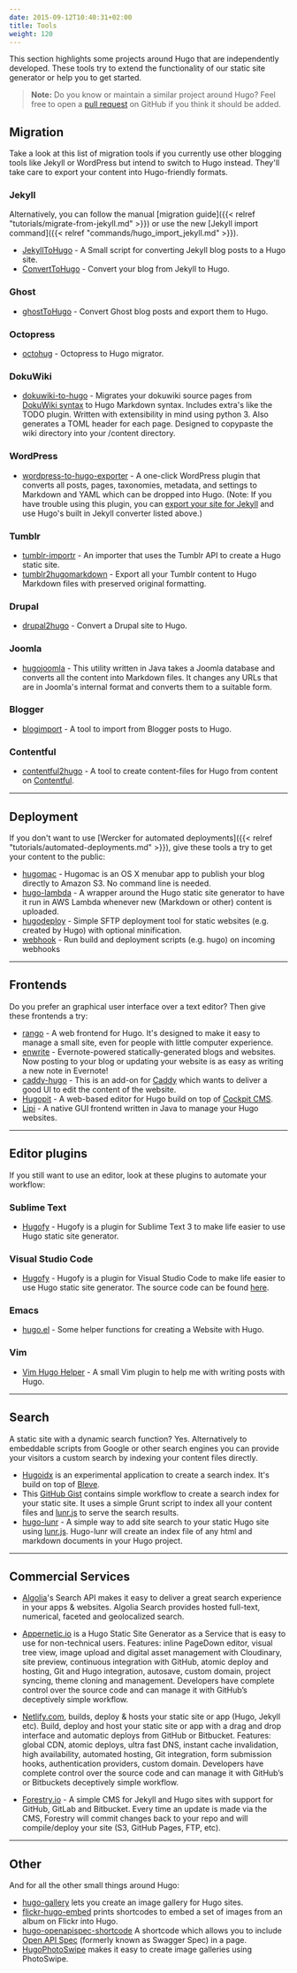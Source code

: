 ```yaml
---
date: 2015-09-12T10:40:31+02:00
title: Tools
weight: 120
---
```


This section highlights some projects around Hugo that are independently developed. These tools try to extend the functionality of our static site generator or help you to get started.

> **Note:** Do you know or maintain a similar project around Hugo? Feel free to open a [pull request](https://github.com/spf13/hugo/pulls) on GitHub if you think it should be added.


## Migration

Take a look at this list of migration tools if you currently use other blogging tools like Jekyll or WordPress but intend to switch to Hugo instead. They'll take care to export
your content into Hugo-friendly formats.

### Jekyll

Alternatively, you can follow the manual [migration guide]({{< relref "tutorials/migrate-from-jekyll.md" >}}) or use the new [Jekyll import command]({{< relref "commands/hugo_import_jekyll.md" >}}).

- [JekyllToHugo](https://github.com/SenjinDarashiva/JekyllToHugo) - A Small script for converting Jekyll blog posts to a Hugo site.
- [ConvertToHugo](https://github.com/coderzh/ConvertToHugo) - Convert your blog from Jekyll to Hugo.

### Ghost

- [ghostToHugo](https://github.com/jbarone/ghostToHugo) - Convert Ghost blog posts and export them to Hugo.

### Octopress

- [octohug](https://github.com/codebrane/octohug) - Octopress to Hugo migrator.

### DokuWiki

- [dokuwiki-to-hugo](https://github.com/wgroeneveld/dokuwiki-to-hugo) - Migrates your dokuwiki source pages from [DokuWiki syntax](https://www.dokuwiki.org/wiki:syntax) to Hugo Markdown syntax. Includes extra's like the TODO plugin. Written with extensibility in mind using python 3. Also generates a TOML header for each page. Designed to copypaste the wiki directory into your /content directory. 

### WordPress

- [wordpress-to-hugo-exporter](https://github.com/SchumacherFM/wordpress-to-hugo-exporter) - A one-click WordPress plugin that converts all posts, pages, taxonomies, metadata, and settings to Markdown and YAML which can be dropped into Hugo. (Note: If you have trouble using this plugin, you can [export your site for Jekyll](https://wordpress.org/plugins/jekyll-exporter/) and use Hugo's built in Jekyll converter listed above.)

### Tumblr

- [tumblr-importr](https://github.com/carlmjohnson/tumblr-importr) - An importer that uses the Tumblr API to create a Hugo static site.
- [tumblr2hugomarkdown](https://github.com/Wysie/tumblr2hugomarkdown) - Export all your Tumblr content to Hugo Markdown files with preserved original formatting.

### Drupal

- [drupal2hugo](https://github.com/danapsimer/drupal2hugo) - Convert a Drupal site to Hugo.

### Joomla

- [hugojoomla](https://github.com/davetcc/hugojoomla) - This utility written in Java takes a Joomla database and converts all the content into Markdown files. It changes any URLs that are in Joomla's internal format and converts them to a suitable form.

### Blogger

- [blogimport](https://github.com/natefinch/blogimport) - A tool to import from Blogger posts to Hugo.

### Contentful

- [contentful2hugo](https://github.com/ArnoNuyts/contentful2hugo) - A tool to create content-files for Hugo from content on [Contentful](https://www.contentful.com/).

----

## Deployment

If you don't want to use [Wercker for automated deployments]({{< relref "tutorials/automated-deployments.md" >}}), give these tools a try to get your content to the public:

- [hugomac](https://github.com/nickoneill/hugomac) - Hugomac is an OS&nbsp;X menubar app to publish your blog directly to Amazon S3. No command line is needed.
- [hugo-lambda](https://github.com/ryansb/hugo-lambda) - A wrapper around the Hugo static site generator to have it run in AWS Lambda whenever new (Markdown or other) content is uploaded.
- [hugodeploy](https://github.com/mindok/hugodeploy) - Simple SFTP deployment tool for static websites (e.g. created by Hugo) with optional minification.
- [webhook](https://github.com/adnanh/webhook) - Run build and deployment scripts (e.g. hugo) on incoming webhooks

----

## Frontends

Do you prefer an graphical user interface over a text editor? Then give these frontends a try:

- [rango](https://github.com/stayradiated/rango) - A web frontend for Hugo. It's designed to make it easy to manage a small site, even for people with little computer experience.
- [enwrite](https://github.com/zzamboni/enwrite) - Evernote-powered statically-generated blogs and websites. Now posting to your blog or updating your website is as easy as writing a new note in Evernote!
- [caddy-hugo](https://github.com/hacdias/caddy-hugo) - This is an add-on for [Caddy](https://caddyserver.com/) which wants to deliver a good UI to edit the content of the website.
- [Hugopit](https://github.com/sjardim/Hugopit) - A web-based editor for Hugo build on top of [Cockpit CMS](http://www.getcockpit.com/).
- [Lipi](https://github.com/SohanChy/Lipi) - A native GUI frontend written in Java to manage your Hugo websites.

----

## Editor plugins

If you still want to use an editor, look at these plugins to automate your workflow:

### Sublime Text

- [Hugofy](https://github.com/akmittal/Hugofy) - Hugofy is a plugin for Sublime Text 3 to make life easier to use Hugo static site generator.

### Visual Studio Code

- [Hugofy](https://marketplace.visualstudio.com/items?itemName=akmittal.hugofy) - Hugofy is a plugin for Visual Studio Code to make life easier to use Hugo static site generator. The source code can be found [here](https://github.com/akmittal/hugofy-vscode).

### Emacs

- [hugo.el](https://github.com/yewton/hugo.el) - Some helper functions for creating a Website with Hugo.

### Vim

- [Vim Hugo Helper](https://github.com/robertbasic/vim-hugo-helper) - A small Vim plugin to help me with writing posts with Hugo.

----

## Search

A static site with a dynamic search function? Yes. Alternatively to embeddable scripts from Google or other search engines you can provide your visitors a custom search by indexing your content files directly.

- [Hugoidx](https://github.com/blevesearch/hugoidx) is an experimental application to create a search index. It's build on top of [Bleve](http://www.blevesearch.com/).
- This [GitHub Gist](https://gist.github.com/sebz/efddfc8fdcb6b480f567) contains simple workflow to create a search index for your static site. It uses a simple Grunt script to index all your content files and [lunr.js](http://lunrjs.com/) to serve the search results.
- [hugo-lunr](https://www.npmjs.com/package/hugo-lunr) - A simple way to add site search to your static Hugo site using [lunr.js](http://lunrjs.com/). Hugo-lunr will create an index file of any html and markdown documents in your Hugo project.

----

## Commercial Services

- [Algolia](https://www.algolia.com/)'s Search API makes it easy to deliver a great search experience in your apps &amp; websites. Algolia Search provides hosted full-text, numerical, faceted and geolocalized search.

- [Appernetic.io](https://appernetic.io) is a Hugo Static Site Generator as a Service that is easy to use for non-technical users.
Features: inline PageDown editor, visual tree view, image upload and digital asset management with Cloudinary, site preview, continuous integration with GitHub, atomic deploy and hosting, Git and Hugo integration, autosave, custom domain, project syncing, theme cloning and management. Developers have complete control over the source code and can manage it with GitHub’s deceptively simple workflow.

- [Netlify.com](https://www.netlify.com), builds, deploy & hosts your static site or app (Hugo, Jekyll etc). Build, deploy and host your static site or app with a drag and drop interface and automatic deploys from GitHub or Bitbucket.
Features: global CDN, atomic deploys, ultra fast DNS, instant cache invalidation, high availability, automated hosting, Git integration, form submission hooks, authentication providers, custom domain. Developers have complete control over the source code and can manage it with GitHub’s or Bitbuckets deceptively simple workflow.

- [Forestry.io](https://forestry.io/) - A simple CMS for Jekyll and Hugo sites with support for GitHub, GitLab and Bitbucket. Every time an update is made via the CMS, Forestry will commit changes back to your repo and will compile/deploy your site (S3, GitHub Pages, FTP, etc).

----

## Other

And for all the other small things around Hugo:

- [hugo-gallery](https://github.com/icecreammatt/hugo-gallery) lets you create an image gallery for Hugo sites.
- [flickr-hugo-embed](https://github.com/nikhilm/flickr-hugo-embed) prints shortcodes to embed a set of images from an album on Flickr into Hugo.
- [hugo-openapispec-shortcode](https://github.com/tenfourty/hugo-openapispec-shortcode) A shortcode which allows you to include [Open API Spec](https://openapis.org) (formerly known as Swagger Spec) in a page.
- [HugoPhotoSwipe](https://github.com/GjjvdBurg/HugoPhotoSwipe) makes it easy to create image galleries using PhotoSwipe.
